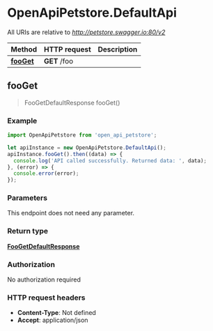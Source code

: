 # OpenApiPetstore.DefaultApi

All URIs are relative to *http://petstore.swagger.io:80/v2*

Method | HTTP request | Description
------------- | ------------- | -------------
[**fooGet**](DefaultApi.md#fooGet) | **GET** /foo | 



## fooGet

> FooGetDefaultResponse fooGet()



### Example

```javascript
import OpenApiPetstore from 'open_api_petstore';

let apiInstance = new OpenApiPetstore.DefaultApi();
apiInstance.fooGet().then((data) => {
  console.log('API called successfully. Returned data: ', data);
}, (error) => {
  console.error(error);
});

```

### Parameters

This endpoint does not need any parameter.

### Return type

[**FooGetDefaultResponse**](FooGetDefaultResponse.md)

### Authorization

No authorization required

### HTTP request headers

- **Content-Type**: Not defined
- **Accept**: application/json


